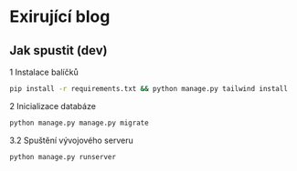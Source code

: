 # Exirující blog

## Jak spustit (dev)

1 Instalace balíčků

```bash
pip install -r requirements.txt && python manage.py tailwind install
```

2 Inicializace databáze
```bash
python manage.py manage.py migrate
```

3.2 Spuštění vývojového serveru

```bash
python manage.py runserver
```
